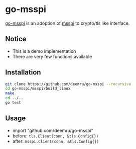 # go-msspi

[go-msspi](https://github.com/deemru/go-msspi) is an adoption of [msspi](https://github.com/deemru/msspi) to crypto/tls like interface.

## Notice

- This is a demo implementation
- There are very few functions available

## Installation

```bash
git clone https://github.com/deemru/go-msspi --recursive
cd go-msspi/msspi/build_linux
make
cd ../..
go test
```

## Usage

- import "github.com/deemru/go-msspi"
- before: `tls.Client(conn, &tls.Config{})`
- after: `msspi.Client(conn, &tls.Config{})`
